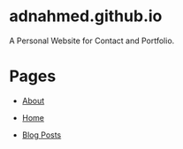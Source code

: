 # adnahmed.github.io
A Personal Website for Contact and Portfolio.

# Pages
- [About](about)

- [Home](index)

- [Blog Posts](Blog)
